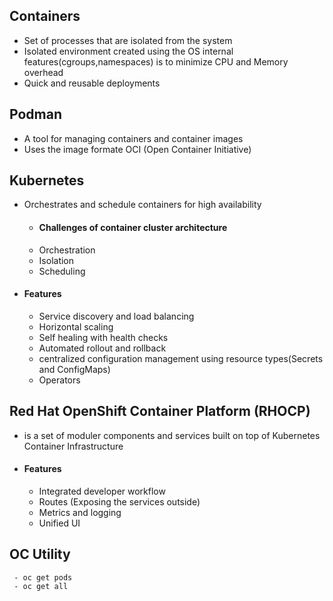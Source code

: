 ## Containers
* Set of processes that are isolated from the system
* Isolated environment created using the OS internal features(cgroups,namespaces) is to minimize CPU and Memory overhead
* Quick and reusable deployments
## Podman
* A tool for managing containers and container images
*  Uses the image formate OCI (Open Container Initiative)
## Kubernetes
* Orchestrates and schedule containers for high availability
  * #### Challenges of container cluster architecture
  * Orchestration
  * Isolation
  * Scheduling
* #### Features
  * Service discovery and load balancing
  * Horizontal scaling
  * Self healing with health checks
  * Automated rollout and rollback
  * centralized configuration management using resource types(Secrets and ConfigMaps)
  * Operators
## Red Hat OpenShift Container Platform (RHOCP)
* is a set of moduler components and services built on top of Kubernetes Container Infrastructure
* #### Features
  * Integrated developer workflow
  * Routes (Exposing the services outside)
  * Metrics and logging
  * Unified UI
## OC Utility
```
 - oc get pods
 - oc get all
```

